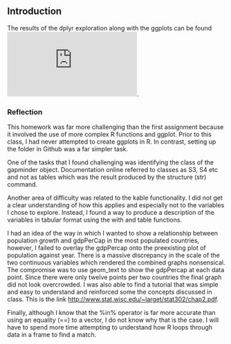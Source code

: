## Introduction

The results of the dplyr exploration along with the ggplots can be found ![here](https://github.com/Shirlett/STAT545-hw-Hall-Shirlett/blob/master/HW02/Gapminder_Explore.md).


### Reflection

This homework was far more challenging than the first assignment because it involved the use of more complex R functions and ggplot. Prior to this class, I had never attempted to create ggplots in R. In contrast, setting up the folder in Github was a far simpler task.

One of the tasks that I found challenging was identifying the class of the gapminder object. Documentation online referred to classes as S3, S4 etc and not as tables which was the result produced by the structure (str) command. 

Another area of difficulty was related to the kable functionality. I did not get a clear understanding of how this applies and especially not to the variables I chose to explore. Instead, I found a way to produce a description of the variables in tabular format using the with and table functions.

I had an idea of the way in which I wanted to show a relationship between population growth and gdpPerCap in the most populated countries, however, I failed to overlay the gdpPercap onto the preexisting plot of population against year. There is a massive discrepancy in the scale of the two continuous variables which rendered the combined graphs nonsensical. The compromise was to use geom_text to show the gdpPercap at each data point. Since there were only twelve points per two countries the final graph did not look overcrowded. I was also able to find a tutorial that was simple and easy to understand and reinforced some the concepts discussed in class. This is the link 
http://www.stat.wisc.edu/~larget/stat302/chap2.pdf.

Finally, although I know that the %in% operator is far more accurate than using an equality (==) to a vector, I do not know why that is the case. I will have to spend more time attempting to understand how R loops through data in a frame to find a match.








